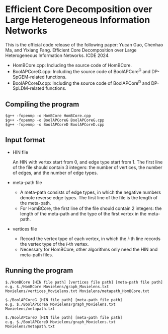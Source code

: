 # Efficient Core Decomposition over Large Heterogeneous Information Networks

This is the official code release of the following paper:
Yucan Guo, Chenhao Ma, and Yixiang Fang. Efficient Core Decomposition over Large Heterogeneous Information Networks. ICDE 2024.

* HomBCore.cpp: Including the source code of HomBCore.
* BoolAPCoreG.cpp: Including the source code of BoolAPCore<sup>G</sup> and DP-SpGEM-related functions.
* BoolAPCoreD.cpp: Including the source code of BoolAPCore<sup>D</sup> and DP-SpLDM-related functions.

## Compiling the program

```
$g++ -fopenmp -o HomBCore HomBCore.cpp
$g++ -fopenmp -o BoolAPCoreG BoolAPCoreG.cpp
$g++ -fopenmp -o BoolAPCoreD BoolAPCoreD.cpp
```

## Input format

* HIN file

  An HIN with vertex start from 0, and edge type start from 1. The first line of the file should contain 3 integers: the number of vertices, the number of edges, and the number of edge types.
* meta-path file

  - A meta-path consists of edge types, in which the negative numbers denote reverse edge types. The first line of the file is the length of the meta-path.
  - For HomBCore, the first line of the file should contain 2 integers: the length of the meta-path and the type of the first vertex in the meta-path.  
* vertices file

  - Record the vertex type of each vertex, in which the *i*-th line records the vertex type of the *i*-th vertex.
  - Necessary for HomBCore, other algorithms only need the HIN and meta-path files.

## Running the program
```
$./HomBCore [HIN file path] [vertices file path] [meta-path file path]
e.g. $./HomBCore Movielens/graph_Movielens.txt Movielens/vertices_Movielens.txt Movielens/metapath_HomBCore.txt

$./BoolAPCoreG [HIN file path] [meta-path file path]
e.g. $./BoolAPCoreG Movielens/graph_Movielens.txt Movielens/metapath.txt

$./BoolAPCoreD [HIN file path] [meta-path file path]
e.g. $./BoolAPCoreD Movielens/graph_Movielens.txt Movielens/metapath.txt
```
